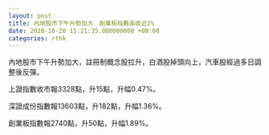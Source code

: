 ```yaml
---
layout: post
title: 內地股市下午升勢加大　創業板指數高收近2%
date: 2020-10-20 15:21:35.000000000 +08:00
categories: rthk
---
```


內地股市下午升勢加大，註冊制概念股拉升，白酒股掉頭向上，汽車股經過多日調整後反彈。

上證指數收市報3328點，升15點，升幅0.47%。

深證成份指數報13603點，升182點，升幅1.36%。

創業板指數報2740點，升50點，升幅1.89%。
